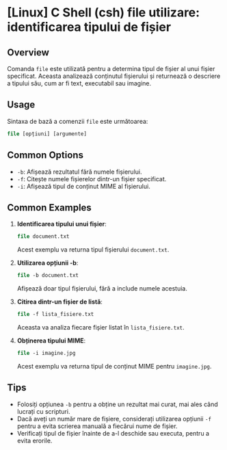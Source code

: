 # [Linux] C Shell (csh) file utilizare: identificarea tipului de fișier

## Overview
Comanda `file` este utilizată pentru a determina tipul de fișier al unui fișier specificat. Aceasta analizează conținutul fișierului și returnează o descriere a tipului său, cum ar fi text, executabil sau imagine.

## Usage
Sintaxa de bază a comenzii `file` este următoarea:

```csh
file [opțiuni] [argumente]
```

## Common Options
- `-b`: Afișează rezultatul fără numele fișierului.
- `-f`: Citește numele fișierelor dintr-un fișier specificat.
- `-i`: Afișează tipul de conținut MIME al fișierului.

## Common Examples
1. **Identificarea tipului unui fișier**:
   ```csh
   file document.txt
   ```
   Acest exemplu va returna tipul fișierului `document.txt`.

2. **Utilizarea opțiunii -b**:
   ```csh
   file -b document.txt
   ```
   Afișează doar tipul fișierului, fără a include numele acestuia.

3. **Citirea dintr-un fișier de listă**:
   ```csh
   file -f lista_fisiere.txt
   ```
   Aceasta va analiza fiecare fișier listat în `lista_fisiere.txt`.

4. **Obținerea tipului MIME**:
   ```csh
   file -i imagine.jpg
   ```
   Acest exemplu va returna tipul de conținut MIME pentru `imagine.jpg`.

## Tips
- Folosiți opțiunea `-b` pentru a obține un rezultat mai curat, mai ales când lucrați cu scripturi.
- Dacă aveți un număr mare de fișiere, considerați utilizarea opțiunii `-f` pentru a evita scrierea manuală a fiecărui nume de fișier.
- Verificați tipul de fișier înainte de a-l deschide sau executa, pentru a evita erorile.